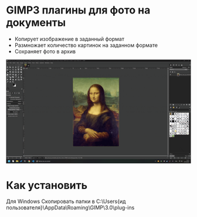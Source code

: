 # GIMP3 плагины для фото на документы
- Копирует изображение в заданный формат
- Размножает количество картинок на заданном формате
- Сохраняет фото в архив

![demo](./demo.gif)

# Как установить
Для Windows
Скопировать папки в C:\Users\{ид пользователя}\AppData\Roaming\GIMP\3.0\plug-ins
